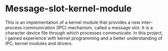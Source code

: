 # Message-slot-kernel-module
This is an implementation of a kernel module that provides a new inter-process communication (IPC) mechanism, called a message slot. It is a character device file through which processes communicate. In this project, I gained experience with kernel programming and a better understanding of IPC, kernel modules and drivers.
